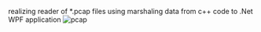  realizing reader of *.pcap files using marshaling data from c++ code to .Net WPF application
![pcap](https://github.com/sonne118/pcap_app/assets/66416341/922031bc-3af3-4fb1-9f77-207a74be8b72)
